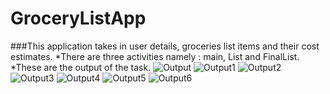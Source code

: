 # GroceryListApp
###This application takes in user details, groceries list items and their cost estimates. 
*There are three activities namely : main, List and FinalList.
*These are the output of the task. ![Output](/main.png)
![Output1](/formfilled.png)
 ![Output2](/plainlist.png)
![Output3](/filledlist.png)
 ![Output4](/scrolledfilledlist.png)
![Output5](/displaylist.png)
 ![Output6](/sharescreen.png)